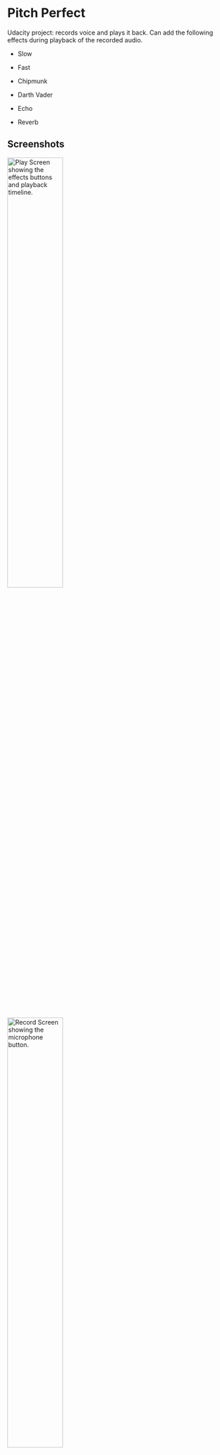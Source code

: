 # Pitch Perfect 

Udacity project: records voice and plays it back. Can add the following effects during playback of the recorded audio. 

* Slow

* Fast

* Chipmunk

* Darth Vader

* Echo

* Reverb

## Screenshots
<img src="screenshots/IMG_2058.PNG" alt="Play Screen showing the effects buttons and playback timeline." height="50%"/>
<img src="screenshots/IMG_2059.PNG" alt="Record Screen showing the microphone button." height="50%"/>
<p/>
<img src="screenshots/IMG_2060.PNG" alt="Record Screen recording..." height="50%"/>
<img src="screenshots/IMG_2057.PNG" alt="Record Screen paused." height="50%"/>

## Author
Jovito Royeca, http://jovitoroyeca.com
